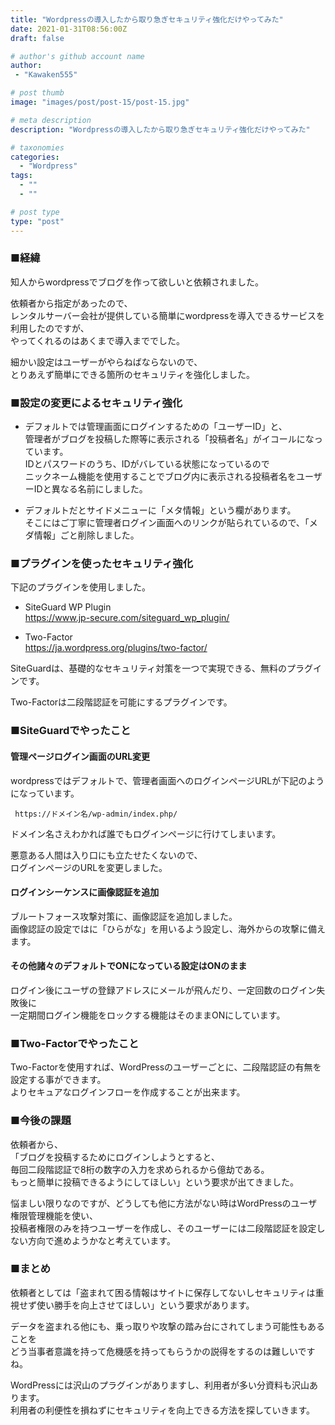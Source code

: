 ```yaml
---
title: "Wordpressの導入したから取り急ぎセキュリティ強化だけやってみた"
date: 2021-01-31T08:56:00Z
draft: false

# author's github account name
author:
 - "Kawaken555"

# post thumb
image: "images/post/post-15/post-15.jpg"

# meta description
description: "Wordpressの導入したから取り急ぎセキュリティ強化だけやってみた"

# taxonomies
categories: 
  - "Wordpress"
tags:
  - ""
  - ""

# post type
type: "post"
---
```


### ■経緯

知人からwordpressでブログを作って欲しいと依頼されました。  

依頼者から指定があったので、  
レンタルサーバー会社が提供している簡単にwordpressを導入できるサービスを利用したのですが、  
やってくれるのはあくまで導入まででした。  

細かい設定はユーザーがやらねばならないので、  
とりあえず簡単にできる箇所のセキュリティを強化しました。  



### ■設定の変更によるセキュリティ強化

* デフォルトでは管理画面にログインするための「ユーザーID」と、  
管理者がブログを投稿した際等に表示される「投稿者名」がイコールになっています。  
IDとパスワードのうち、IDがバレている状態になっているので  
ニックネーム機能を使用することでブログ内に表示される投稿者名をユーザーIDと異なる名前にしました。  

* デフォルトだとサイドメニューに「メタ情報」という欄があります。  
そこにはご丁寧に管理者ログイン画面へのリンクが貼られているので、「メダ情報」ごと削除しました。  


### ■プラグインを使ったセキュリティ強化 

下記のプラグインを使用しました。  

* SiteGuard WP Plugin  
https://www.jp-secure.com/siteguard_wp_plugin/

* Two-Factor  
https://ja.wordpress.org/plugins/two-factor/

SiteGuardは、基礎的なセキュリティ対策を一つで実現できる、無料のプラグインです。

Two-Factorは二段階認証を可能にするプラグインです。



### ■SiteGuardでやったこと

#### 管理ページログイン画面のURL変更  

wordpressではデフォルトで、管理者画面へのログインページURLが下記のようになっています。  

```
 https://ドメイン名/wp-admin/index.php/
```

ドメイン名さえわかれば誰でもログインページに行けてしまいます。  

悪意ある人間は入り口にも立たせたくないので、  
ログインページのURLを変更しました。   

#### ログインシーケンスに画像認証を追加


ブルートフォース攻撃対策に、画像認証を追加しました。  
画像認証の設定ではに「ひらがな」を用いるよう設定し、海外からの攻撃に備えます。  


#### その他諸々のデフォルトでONになっている設定はONのまま

ログイン後にユーザの登録アドレスにメールが飛んだり、一定回数のログイン失敗後に   
一定期間ログイン機能をロックする機能はそのままONにしています。  


### ■Two-Factorでやったこと

Two-Factorを使用すれば、WordPressのユーザーごとに、二段階認証の有無を設定する事ができます。  
よりセキュアなログインフローを作成することが出来ます。  



### ■今後の課題

依頼者から、  
「ブログを投稿するためにログインしようとすると、  
毎回二段階認証で8桁の数字の入力を求められるから億劫である。  
もっと簡単に投稿できるようにしてほしい」という要求が出てきました。  

悩ましい限りなのですが、どうしても他に方法がない時はWordPressのユーザ権限管理機能を使い、  
投稿者権限のみを持つユーザーを作成し、そのユーザーには二段階認証を設定しない方向で進めようかなと考えています。   





### ■まとめ

依頼者としては「盗まれて困る情報はサイトに保存してないしセキュリティは重視せず使い勝手を向上させてほしい」という要求があります。    

データを盗まれる他にも、乗っ取りや攻撃の踏み台にされてしまう可能性もあることを  
どう当事者意識を持って危機感を持ってもらうかの説得をするのは難しいですね。     


WordPressには沢山のプラグインがありますし、利用者が多い分資料も沢山あります。    
利用者の利便性を損ねずにセキュリティを向上できる方法を探していきます。  
